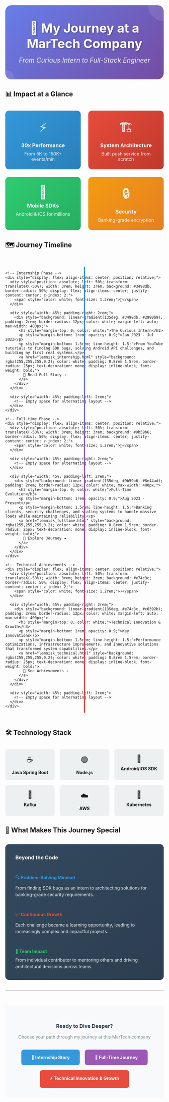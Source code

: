 <div style="background: linear-gradient(135deg, #667eea 0%, #764ba2 100%); padding: 3rem 2rem; border-radius: 20px; margin-bottom: 2rem; color: white; text-align: center; position: relative; overflow: hidden;">
  <div style="position: absolute; top: -50px; right: -50px; width: 100px; height: 100px; background: rgba(255,255,255,0.1); border-radius: 50%;"></div>
  <div style="position: absolute; bottom: -30px; left: -30px; width: 60px; height: 60px; background: rgba(255,255,255,0.1); border-radius: 50%;"></div>
  
  <h1 style="color: white; margin: 0; font-size: 2.5rem; text-shadow: 2px 2px 4px rgba(0,0,0,0.3);">
    🚀 My Journey at a MarTech Company
  </h1>
  <p style="font-size: 1.3rem; margin: 1rem 0 0 0; color: rgba(255,255,255,0.9); font-style: italic;">
    From Curious Intern to Full-Stack Engineer
  </p>
</div>

## 📊 Impact at a Glance

<div style="display: grid; grid-template-columns: repeat(auto-fit, minmax(200px, 1fr)); gap: 1.5rem; margin: 2rem 0;">
  <div style="background: linear-gradient(135deg, #3498db, #2980b9); padding: 1.5rem; border-radius: 12px; text-align: center; color: white;">
    <div style="font-size: 2.5rem; margin-bottom: 0.5rem;">⚡</div>
    <h3 style="margin: 0.5rem 0; color: white;">30x Performance</h3>
    <p style="margin: 0; font-size: 0.9rem; opacity: 0.9;">From 5K to 150K+ events/min</p>
  </div>
  
  <div style="background: linear-gradient(135deg, #e74c3c, #c0392b); padding: 1.5rem; border-radius: 12px; text-align: center; color: white;">
    <div style="font-size: 2.5rem; margin-bottom: 0.5rem;">🏗️</div>
    <h3 style="margin: 0.5rem 0; color: white;">System Architecture</h3>
    <p style="margin: 0; font-size: 0.9rem; opacity: 0.9;">Built push service from scratch</p>
  </div>
  
  <div style="background: linear-gradient(135deg, #2ecc71, #27ae60); padding: 1.5rem; border-radius: 12px; text-align: center; color: white;">
    <div style="font-size: 2.5rem; margin-bottom: 0.5rem;">📱</div>
    <h3 style="margin: 0.5rem 0; color: white;">Mobile SDKs</h3>
    <p style="margin: 0; font-size: 0.9rem; opacity: 0.9;">Android & iOS for millions</p>
  </div>
  
  <div style="background: linear-gradient(135deg, #f39c12, #e67e22); padding: 1.5rem; border-radius: 12px; text-align: center; color: white;">
    <div style="font-size: 2.5rem; margin-bottom: 0.5rem;">🔒</div>
    <h3 style="margin: 0.5rem 0; color: white;">Security</h3>
    <p style="margin: 0; font-size: 0.9rem; opacity: 0.9;">Banking-grade encryption</p>
  </div>
</div>

## 🗺️ Journey Timeline

<div style="position: relative; margin: 3rem 0;">
  <div style="position: absolute; left: 50%; transform: translateX(-50%); top: 0; bottom: 0; width: 4px; background: linear-gradient(to bottom, #3498db, #9b59b6, #e74c3c); border-radius: 2px;"></div>
  
  <div style="display: flex; flex-direction: column; gap: 3rem;">
    
    <!-- Internship Phase -->
    <div style="display: flex; align-items: center; position: relative;">
      <div style="position: absolute; left: 50%; transform: translateX(-50%); width: 3rem; height: 3rem; background: #3498db; border-radius: 50%; display: flex; align-items: center; justify-content: center; z-index: 2;">
        <span style="color: white; font-size: 1.2rem;">🌱</span>
      </div>
      
      <div style="width: 45%; padding-right: 2rem;">
        <div style="background: linear-gradient(135deg, #3498db, #2980b9); padding: 2rem; border-radius: 12px; color: white; margin-left: auto; max-width: 400px;">
          <h3 style="margin-top: 0; color: white;">The Curious Intern</h3>
          <p style="margin-bottom: 1rem; opacity: 0.9;">Jan 2023 - Jul 2023</p>
          <p style="margin-bottom: 1.5rem; line-height: 1.5;">From YouTube tutorials to finding SDK bugs, solving Android API challenges, and building my first real systems.</p>
          <a href="lemnisk_internship.html" style="background: rgba(255,255,255,0.2); color: white; padding: 0.8rem 1.5rem; border-radius: 25px; text-decoration: none; display: inline-block; font-weight: bold;">
            📖 Read Full Story →
          </a>
        </div>
      </div>
      
      <div style="width: 45%; padding-left: 2rem;">
        <!-- Empty space for alternating layout -->
      </div>
    </div>
    
    <!-- Full-time Phase -->
    <div style="display: flex; align-items: center; position: relative;">
      <div style="position: absolute; left: 50%; transform: translateX(-50%); width: 3rem; height: 3rem; background: #9b59b6; border-radius: 50%; display: flex; align-items: center; justify-content: center; z-index: 2;">
        <span style="color: white; font-size: 1.2rem;">🚀</span>
      </div>
      
      <div style="width: 45%; padding-right: 2rem;">
        <!-- Empty space for alternating layout -->
      </div>
      
      <div style="width: 45%; padding-left: 2rem;">
        <div style="background: linear-gradient(135deg, #9b59b6, #8e44ad); padding: 2rem; border-radius: 12px; color: white; max-width: 400px;">
          <h3 style="margin-top: 0; color: white;">Full-Time Evolution</h3>
          <p style="margin-bottom: 1rem; opacity: 0.9;">Aug 2023 - Present</p>
          <p style="margin-bottom: 1.5rem; line-height: 1.5;">Banking clients, security challenges, and scaling systems to handle massive loads while maintaining reliability.</p>
          <a href="lemnisk_fulltime.html" style="background: rgba(255,255,255,0.2); color: white; padding: 0.8rem 1.5rem; border-radius: 25px; text-decoration: none; display: inline-block; font-weight: bold;">
            🏢 Explore Journey →
          </a>
        </div>
      </div>
    </div>
    
    <!-- Technical Achievements -->
    <div style="display: flex; align-items: center; position: relative;">
      <div style="position: absolute; left: 50%; transform: translateX(-50%); width: 3rem; height: 3rem; background: #e74c3c; border-radius: 50%; display: flex; align-items: center; justify-content: center; z-index: 2;">
        <span style="color: white; font-size: 1.2rem;">⚡</span>
      </div>
      
      <div style="width: 45%; padding-right: 2rem;">
        <div style="background: linear-gradient(135deg, #e74c3c, #c0392b); padding: 2rem; border-radius: 12px; color: white; margin-left: auto; max-width: 400px;">
          <h3 style="margin-top: 0; color: white;">Technical Innovation & Growth</h3>
          <p style="margin-bottom: 1rem; opacity: 0.9;">Key Innovations</p>
          <p style="margin-bottom: 1.5rem; line-height: 1.5;">Performance optimizations, infrastructure improvements, and innovative solutions that transformed system capabilities.</p>
          <a href="lemnisk_technical.html" style="background: rgba(255,255,255,0.2); color: white; padding: 0.8rem 1.5rem; border-radius: 25px; text-decoration: none; display: inline-block; font-weight: bold;">
            🔧 See Achievements →
          </a>
        </div>
      </div>
      
      <div style="width: 45%; padding-left: 2rem;">
        <!-- Empty space for alternating layout -->
      </div>
    </div>
    
  </div>
</div>

## 🛠️ Technology Stack

<div style="display: grid; grid-template-columns: repeat(auto-fit, minmax(150px, 1fr)); gap: 1rem; margin: 2rem 0;">
  <div style="background: #ecf0f1; padding: 1rem; border-radius: 8px; text-align: center;">
    <div style="font-size: 1.5rem; margin-bottom: 0.5rem;">☕</div>
    <strong>Java Spring Boot</strong>
  </div>
  <div style="background: #ecf0f1; padding: 1rem; border-radius: 8px; text-align: center;">
    <div style="font-size: 1.5rem; margin-bottom: 0.5rem;">🟢</div>
    <strong>Node.js</strong>
  </div>
  <div style="background: #ecf0f1; padding: 1rem; border-radius: 8px; text-align: center;">
    <div style="font-size: 1.5rem; margin-bottom: 0.5rem;">📱</div>
    <strong>Android/iOS SDK</strong>
  </div>
  <div style="background: #ecf0f1; padding: 1rem; border-radius: 8px; text-align: center;">
    <div style="font-size: 1.5rem; margin-bottom: 0.5rem;">🌊</div>
    <strong>Kafka</strong>
  </div>
  <div style="background: #ecf0f1; padding: 1rem; border-radius: 8px; text-align: center;">
    <div style="font-size: 1.5rem; margin-bottom: 0.5rem;">☁️</div>
    <strong>AWS</strong>
  </div>
  <div style="background: #ecf0f1; padding: 1rem; border-radius: 8px; text-align: center;">
    <div style="font-size: 1.5rem; margin-bottom: 0.5rem;">🐳</div>
    <strong>Kubernetes</strong>
  </div>
</div>

## 🎯 What Makes This Journey Special

<div style="background: linear-gradient(135deg, #34495e, #2c3e50); padding: 2rem; border-radius: 12px; color: white; margin: 2rem 0;">
  <h3 style="color: white; margin-top: 0;">Beyond the Code</h3>
  <div style="display: grid; grid-template-columns: repeat(auto-fit, minmax(250px, 1fr)); gap: 1.5rem; margin-top: 1.5rem;">
    <div>
      <h4 style="color: #3498db; margin-bottom: 0.5rem;">🔍 Problem-Solving Mindset</h4>
      <p style="margin: 0; opacity: 0.9; line-height: 1.5;">From finding SDK bugs as an intern to architecting solutions for banking-grade security requirements.</p>
    </div>
    <div>
      <h4 style="color: #e74c3c; margin-bottom: 0.5rem;">📈 Continuous Growth</h4>
      <p style="margin: 0; opacity: 0.9; line-height: 1.5;">Each challenge became a learning opportunity, leading to increasingly complex and impactful projects.</p>
    </div>
    <div>
      <h4 style="color: #2ecc71; margin-bottom: 0.5rem;">🤝 Team Impact</h4>
      <p style="margin: 0; opacity: 0.9; line-height: 1.5;">From individual contributor to mentoring others and driving architectural decisions across teams.</p>
    </div>
  </div>
</div>

---

<div style="text-align: center; margin: 3rem 0; padding: 2rem; background: #f8f9fa; border-radius: 12px;">
  <h3 style="color: #2c3e50; margin-bottom: 1rem;">Ready to Dive Deeper?</h3>
  <p style="color: #7f8c8d; margin-bottom: 2rem;">Choose your path through my journey at this MarTech company</p>
  
  <div style="display: flex; justify-content: center; gap: 1rem; flex-wrap: wrap;">
    <a href="lemnisk_internship.html" style="background: #3498db; color: white; padding: 1rem 2rem; border-radius: 8px; text-decoration: none; font-weight: bold;">
      🌱 Internship Story
    </a>
    <a href="lemnisk_fulltime.html" style="background: #9b59b6; color: white; padding: 1rem 2rem; border-radius: 8px; text-decoration: none; font-weight: bold;">
      🚀 Full-Time Journey
    </a>
    <a href="lemnisk_technical.html" style="background: #e74c3c; color: white; padding: 1rem 2rem; border-radius: 8px; text-decoration: none; font-weight: bold;">
      ⚡ Technical Innovation & Growth
    </a>
  </div>
</div>

